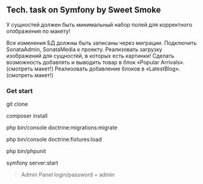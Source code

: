 ## Tech. task on Symfony by Sweet Smoke
У сущностей должен быть минимальный набор полей для корректного отображения по макету!

Все изменения БД должны быть записаны через миграции.
Подключить SonataAdmin, SonataMedia к проекту. Реализовать загрузку изображений для сущностей, в которых есть картинки!
Сделать возможность добавлять и выводить товар в блок «Popular Arrivals». (смотреть макет!)
Реализовать добавление блоков в «LatestBlog». (смотреть макет!)
### Get start

git clone

composer install

php bin/console doctrine:migrations:migrate

php bin/console doctrine:fixtures:load

php bin/phpunit

symfony server:start

>Admin Panel 
>login/password = admin